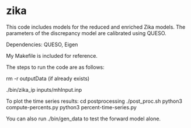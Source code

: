 # zika

This code includes models for the reduced and enriched Zika models.
The parameters of the discrepancy model are calibrated using QUESO.

Dependencies: QUESO, Eigen

My Makefile is included for reference.

The steps to run the code are as follows:

rm -r outputData (if already exists)

 ./bin/zika_ip inputs/mhInput.inp

To plot the time series results:
cd postprocessing
./post_proc.sh
python3 compute-percents.py
python3 percent-time-series.py

You can also run 
./bin/gen_data
to test the forward model alone.
